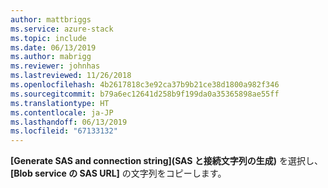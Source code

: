 ```yaml
---
author: mattbriggs
ms.service: azure-stack
ms.topic: include
ms.date: 06/13/2019
ms.author: mabrigg
ms.reviewer: johnhas
ms.lastreviewed: 11/26/2018
ms.openlocfilehash: 4b2617818c3e92ca37b9b21ce38d1800a982f346
ms.sourcegitcommit: b79a6ec12641d258b9f199da0a35365898ae55ff
ms.translationtype: HT
ms.contentlocale: ja-JP
ms.lasthandoff: 06/13/2019
ms.locfileid: "67133132"
---
```

**[Generate SAS and connection string]\(SAS と接続文字列の生成\)** を選択し、 **[Blob service の SAS URL]** の文字列をコピーします。